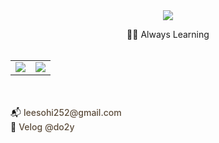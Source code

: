 <div align="center">

<img src="https://capsule-render.vercel.app/api?type=waving&color=E0F7FA&height=150&section=header&text=Hi,%20I'm%20SOHEE%20👋&fontSize=32&fontColor=000000&fontAlignY=40" />

🌱🔎 Always Learning
<br />
<br />

<table>
  <tr>
    <td>
      <img src="https://github-readme-stats.vercel.app/api?username=do2y&show_icons=true&bg_color=ffffff&title_color=003366&text_color=003366&icon_color=003366&hide_border=true&width=300" />
    </td>
    <td>
      <img src="https://github-readme-stats.vercel.app/api/top-langs/?username=do2y&layout=compact&bg_color=ffffff&title_color=000000&text_color=000000&hide_border=true&card_width=260" />
    </td>
  </tr>
</table>
<br /><br />

</div>
📬 <a href="mailto:leesohi252@gmail.com" style="text-decoration: none; color: #5B4B3A; font-weight: 500;">leesohi252@gmail.com</a>  <br />
📝 <a href="https://velog.io/@do2y/posts" target="_blank" style="text-decoration: none; color: #5B4B3A; font-weight: 500;">Velog @do2y</a>

</div>

